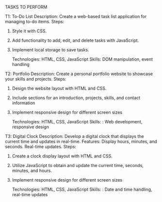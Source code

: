 TASKS TO PERFORM

T1: To-Do List
Description: Create a web-based task list application for managing to-do items.
Steps:
1. Style it with CSS.
2. Add functionality to add, edit, and delete tasks with JavaScript.
3. Implement local storage to save tasks.

   Technologies: HTML, CSS, JavaScript
   Skills: DOM manipulation, event handling

T2: Portfolio
Description: Create a personal portfolio website to showcase your skills and projects.
Steps:
1. Design the website layout with HTML and CSS.
2. Include sections for an introduction, projects, skills, and contact information
3. Implement responsive design for different screen sizes
   
   Technologies: HTML, CSS, JavaScript
   Skills: : Web development, responsive design

T3: Digital Clock
Description: Develop a digital clock that displays the current time and updates in real-time.
Features: Display hours, minutes, and seconds. Real-time updates.
Steps:
1. Create a clock display layout with HTML and CSS.
2. Utilize JavaScript to obtain and update the current time, seconds, minutes, and hours.
3. Implement responsive design for different screen sizes
   
   Technologies: HTML, CSS, JavaScript
   Skills: : Date and time handling, real-time updates
